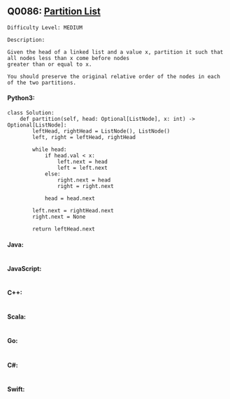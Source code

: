 ## Q0086: [Partition List](https://leetcode.com/problems/partition-list/)

```
Difficulty Level: MEDIUM
```

```
Description:

Given the head of a linked list and a value x, partition it such that all nodes less than x come before nodes
greater than or equal to x.

You should preserve the original relative order of the nodes in each of the two partitions.
```

#### Python3:

```
class Solution:
    def partition(self, head: Optional[ListNode], x: int) -> Optional[ListNode]:
        leftHead, rightHead = ListNode(), ListNode()
        left, right = leftHead, rightHead

        while head:
            if head.val < x:
                left.next = head
                left = left.next
            else:
                right.next = head
                right = right.next

            head = head.next

        left.next = rightHead.next
        right.next = None

        return leftHead.next
```

#### Java:

```

```

#### JavaScript:

```

```

#### C++:

```

```

#### Scala:

```

```

#### Go:

```

```

#### C#:

```

```

#### Swift:

```

```